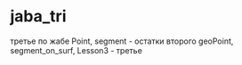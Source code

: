 # jaba_tri
третье по жабе
Point, segment - остатки второго
geoPoint, segment_on_surf, Lesson3 - третье
